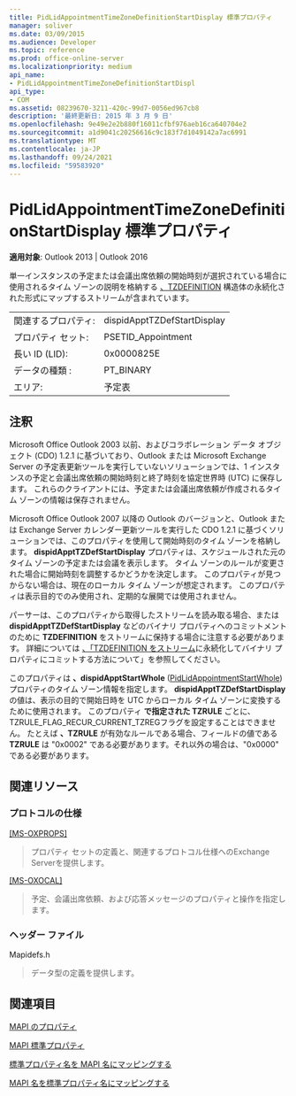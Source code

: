 ```yaml
---
title: PidLidAppointmentTimeZoneDefinitionStartDisplay 標準プロパティ
manager: soliver
ms.date: 03/09/2015
ms.audience: Developer
ms.topic: reference
ms.prod: office-online-server
ms.localizationpriority: medium
api_name:
- PidLidAppointmentTimeZoneDefinitionStartDispl
api_type:
- COM
ms.assetid: 08239670-3211-420c-99d7-0056ed967cb8
description: '最終更新日: 2015 年 3 月 9 日'
ms.openlocfilehash: 9e49e2e2b880f16011cfbf976aeb16ca640704e2
ms.sourcegitcommit: a1d9041c20256616c9c183f7d1049142a7ac6991
ms.translationtype: MT
ms.contentlocale: ja-JP
ms.lasthandoff: 09/24/2021
ms.locfileid: "59583920"
---
```

# <a name="pidlidappointmenttimezonedefinitionstartdisplay-canonical-property"></a>PidLidAppointmentTimeZoneDefinitionStartDisplay 標準プロパティ

  
  
**適用対象**: Outlook 2013 | Outlook 2016 
  
単一インスタンスの予定または会議出席依頼の開始時刻が選択されている場合に使用されるタイム ゾーンの説明を格納する [、TZDEFINITION](https://msdn.microsoft.com/library/0ae21571-2299-6407-807c-428668bb6798%28Office.15%29.aspx) 構造体の永続化された形式にマップするストリームが含まれています。 
  
|||
|:-----|:-----|
|関連するプロパティ:  <br/> |dispidApptTZDefStartDisplay  <br/> |
|プロパティ セット:  <br/> |PSETID_Appointment  <br/> |
|長い ID (LID):  <br/> |0x0000825E  <br/> |
|データの種類 :   <br/> |PT_BINARY  <br/> |
|エリア:  <br/> |予定表  <br/> |
   
## <a name="remarks"></a>注釈

Microsoft Office Outlook 2003 以前、およびコラボレーション データ オブジェクト (CDO) 1.2.1 に基づいており、Outlook または Microsoft Exchange Server の予定表更新ツールを実行していないソリューションでは、1 インスタンスの予定と会議出席依頼の開始時刻と終了時刻を協定世界時 (UTC) に保存します。 これらのクライアントには、予定または会議出席依頼が作成されるタイム ゾーンの情報は保存されません。
  
Microsoft Office Outlook 2007 以降の Outlook のバージョンと、Outlook または Exchange Server カレンダー更新ツールを実行した CDO 1.2.1 に基づくソリューションでは、このプロパティを使用して開始時刻のタイム ゾーンを格納します。 **dispidApptTZDefStartDisplay** プロパティは、スケジュールされた元のタイム ゾーンの予定または会議を表示します。 タイム ゾーンのルールが変更された場合に開始時刻を調整するかどうかを決定します。 このプロパティが見つからない場合は、現在のローカル タイム ゾーンが想定されます。 このプロパティは表示目的でのみ使用され、定期的な展開では使用されません。 
  
パーサーは、このプロパティから取得したストリームを読み取る場合、または **dispidApptTZDefStartDisplay** などのバイナリ プロパティへのコミットメントのために **TZDEFINITION** をストリームに保持する場合に注意する必要があります。 詳細については [、「TZDEFINITION をストリーム](https://msdn.microsoft.com/library/0dec535d-d48f-39a5-97d5-0bd109134b3b%28Office.15%29.aspx)に永続化してバイナリ プロパティにコミットする方法について」を参照してください。
  
このプロパティは **、dispidApptStartWhole** ([PidLidAppointmentStartWhole](pidlidappointmentstartwhole-canonical-property.md)) プロパティのタイム ゾーン情報を指定します。 **dispidApptTZDefStartDisplay** の値は、表示の目的で開始日時を UTC からローカル タイム ゾーンに変換するために使用されます。 このプロパティ **で指定された TZRULE** ごとに、TZRULE_FLAG_RECUR_CURRENT_TZREGフラグを設定することはできません。 たとえば **、TZRULE** が有効なルールである場合、フィールドの値である **TZRULE** は "0x0002" である必要があります。それ以外の場合は、"0x0000" である必要があります。 
  
## <a name="related-resources"></a>関連リソース

### <a name="protocol-specifications"></a>プロトコルの仕様

[[MS-OXPROPS]](https://msdn.microsoft.com/library/f6ab1613-aefe-447d-a49c-18217230b148%28Office.15%29.aspx)
  
> プロパティ セットの定義と、関連するプロトコル仕様へのExchange Serverを提供します。
    
[[MS-OXOCAL]](https://msdn.microsoft.com/library/09861fde-c8e4-4028-9346-e7c214cfdba1%28Office.15%29.aspx)
  
> 予定、会議出席依頼、および応答メッセージのプロパティと操作を指定します。
    
### <a name="header-files"></a>ヘッダー ファイル

Mapidefs.h
  
> データ型の定義を提供します。
    
## <a name="see-also"></a>関連項目



[MAPI のプロパティ](mapi-properties.md)
  
[MAPI 標準プロパティ](mapi-canonical-properties.md)
  
[標準プロパティ名を MAPI 名にマッピングする](mapping-canonical-property-names-to-mapi-names.md)
  
[MAPI 名を標準プロパティ名にマッピングする](mapping-mapi-names-to-canonical-property-names.md)

